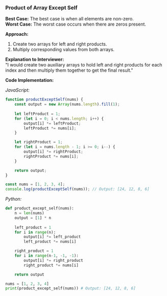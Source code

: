 
### Product of Array Except Self

**Best Case:** The best case is when all elements are non-zero.  
**Worst Case:** The worst case occurs when there are zeros present.

**Approach:**  
1. Create two arrays for left and right products.
2. Multiply corresponding values from both arrays.

**Explanation to Interviewer:**  
"I would create two auxiliary arrays to hold left and right products for each index and then multiply them together to get the final result."

**Code Implementation:**

*JavaScript:*
```javascript
function productExceptSelf(nums) {
    const output = new Array(nums.length).fill(1);
    
    let leftProduct = 1;
    for (let i = 0; i < nums.length; i++) {
        output[i] *= leftProduct;
        leftProduct *= nums[i];
    }

    let rightProduct = 1;
    for (let i = nums.length - 1; i >= 0; i--) {
        output[i] *= rightProduct;
        rightProduct *= nums[i];
    }

    return output;
}

const nums = [1, 2, 3, 4];
console.log(productExceptSelf(nums)); // Output: [24, 12, 8, 6]
```

*Python:*
```python
def product_except_self(nums):
    n = len(nums)
    output = [1] * n
    
    left_product = 1
    for i in range(n):
        output[i] *= left_product
        left_product *= nums[i]

    right_product = 1
    for i in range(n-1, -1, -1):
        output[i] *= right_product
        right_product *= nums[i]

    return output

nums = [1, 2, 3, 4]
print(product_except_self(nums)) # Output: [24, 12, 8, 6]
```